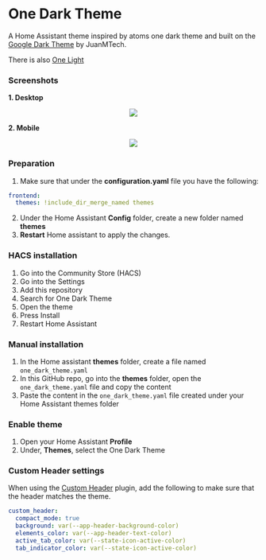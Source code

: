 # One Dark Theme
A Home Assistant theme inspired by atoms one dark theme and built on the [Google Dark Theme](https://github.com/JuanMTech/google_dark_theme) by JuanMTech.


There is also [One Light](https://github.com/TecCheck/one_light_theme)

### Screenshots

**1. Desktop**
<p align="center">
  <img src="https://github.com/TecCheck/one_dark_theme/res/screenshot_desktop.png">
</p>

**2. Mobile**

<p align="center">
  <img src="https://github.com/TecCheck/one_dark_theme/res/screenshot_moblie.png">
</p>

### Preparation
1. Make sure that under the **configuration.yaml** file you have the following:

```yaml
frontend:
  themes: !include_dir_merge_named themes
```

2. Under the Home Assistant **Config** folder, create a new folder named **themes**
3. **Restart** Home assistant to apply the changes. 

### HACS installation
1. Go into the Community Store (HACS)
2. Go into the Settings
3. Add this repository
4. Search for One Dark Theme
5. Open the theme
6. Press Install
7. Restart Home Assistant

### Manual installation
1. In the Home assistant **themes** folder, create a file named `one_dark_theme.yaml`
2. In this GitHub repo, go into the **themes** folder, open the `one_dark_theme.yaml` file and copy the content
3. Paste the content in the `one_dark_theme.yaml` file created under your Home Assistant themes folder

### Enable theme
1. Open your Home Assistant **Profile**
2. Under, **Themes**, select the One Dark Theme


### Custom Header settings
When using the [Custom Header](https://github.com/maykar/custom-header) plugin, add the following to make sure that the header matches the theme.

```yaml
custom_header:
  compact_mode: true
  background: var(--app-header-background-color)
  elements_color: var(--app-header-text-color)
  active_tab_color: var(--state-icon-active-color)
  tab_indicator_color: var(--state-icon-active-color)
```
